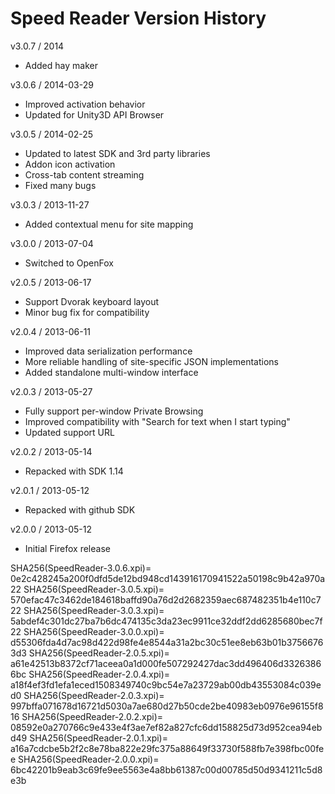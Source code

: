 Speed Reader Version History
============================

v3.0.7 / 2014
- Added hay maker


v3.0.6 / 2014-03-29 
- Improved activation behavior
- Updated for Unity3D API Browser

v3.0.5 / 2014-02-25 
- Updated to latest SDK and 3rd party libraries
- Addon icon activation
- Cross-tab content streaming
- Fixed many bugs

v3.0.3 / 2013-11-27 
- Added contextual menu for site mapping

v3.0.0 / 2013-07-04  
- Switched to OpenFox

v2.0.5 / 2013-06-17  
- Support Dvorak keyboard layout
- Minor bug fix for compatibility  

v2.0.4 / 2013-06-11  
- Improved data serialization performance
- More reliable handling of site-specific JSON implementations
- Added standalone multi-window interface

v2.0.3 / 2013-05-27  
- Fully support per-window Private Browsing
- Improved compatibility with "Search for text when I start typing"
- Updated support URL

v2.0.2 / 2013-05-14  
- Repacked with SDK 1.14  

v2.0.1 / 2013-05-12  
- Repacked with github SDK  

v2.0.0 / 2013-05-12  
- Initial Firefox release  

SHA256(SpeedReader-3.0.6.xpi)= 0e2c428245a200f0dfd5de12bd948cd143916170941522a50198c9b42a970a22
SHA256(SpeedReader-3.0.5.xpi)= 570efac47c3462de184618baffd90a76d2d2682359aec687482351b4e110c722
SHA256(SpeedReader-3.0.3.xpi)= 5abdef4c301dc27ba7b6dc474135c3da23ec9911ce32ddf2dd6285680bec7f22
SHA256(SpeedReader-3.0.0.xpi)= d55306fda4d7ac98d422d98fe4e8544a31a2bc30c51ee8eb63b01b37566763d3
SHA256(SpeedReader-2.0.5.xpi)= a61e42513b8372cf71aceea0a1d000fe507292427dac3dd496406d33263866bc
SHA256(SpeedReader-2.0.4.xpi)= a18f4ef3fd1efa1eced1508349740c9bc54e7a23729ab00db43553084c039ed0
SHA256(SpeedReader-2.0.3.xpi)= 997bffa071678d16721d5030a7ae680d27b50cde2be40983eb0976e96155f816
SHA256(SpeedReader-2.0.2.xpi)= 08592e0a270766c9e433e4f3ae7ef82a827cfc6dd158825d73d952cea94ebd49
SHA256(SpeedReader-2.0.1.xpi)= a16a7cdcbe5b2f2c8e78ba822e29fc375a88649f33730f588fb7e398fbc00fee
SHA256(SpeedReader-2.0.0.xpi)= 6bc42201b9eab3c69fe9ee5563e4a8bb61387c00d00785d50d9341211c5d8e3b

